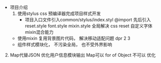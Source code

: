- 项目介绍
    1. 使用stylus css 预编译器完成项目样式开发
        - 项目入口文件引入common/stylus/index.styl
        @import 先后引入 reset.style font.style mixin.style
        全局解决 css reset  自定义字体  mixin混合能力
    - 使用mixin  复用背景图片代码， 解决移动适配问题
        dpr 2 3
    - 组件样式模块化， 不污染全局， 也不受外界影响
2. Map代替JSON 优化用户信息模块输出  Map可以 for of 
    Object 不可以 优化